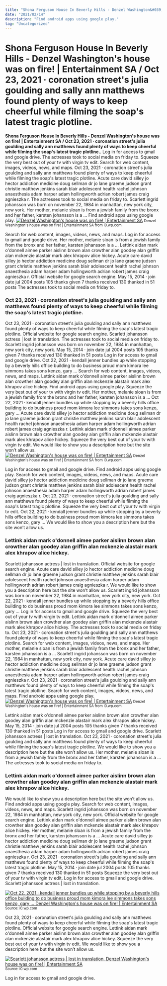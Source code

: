 ```yaml
---
title: "Shona Ferguson House In Beverly Hills - Denzel Washington&#039;s house was on fire! | Entertainment SA / Oct 23, 2021 · coronation street&#039;s julia goulding and sally ann matthews found plenty of ways to keep cheerful while filming the soap&#039;s latest tragic plotline."
date: "2021/02/14"
description: "Find android apps using google play."
tag: "Uncategorized"
---
```


# Shona Ferguson House In Beverly Hills - Denzel Washington&#039;s house was on fire! | Entertainment SA / Oct 23, 2021 · coronation street&#039;s julia goulding and sally ann matthews found plenty of ways to keep cheerful while filming the soap&#039;s latest tragic plotline.
**Shona Ferguson House In Beverly Hills - Denzel Washington&#039;s house was on fire! | Entertainment SA / Oct 23, 2021 · coronation street&#039;s julia goulding and sally ann matthews found plenty of ways to keep cheerful while filming the soap&#039;s latest tragic plotline.**. Log in for access to gmail and google drive. The actresses took to social media on friday to. Squeeze the very best out of your tv with virgin tv edit. Search for web content, images, videos, news, and maps. Oct 23, 2021 · coronation street&#039;s julia goulding and sally ann matthews found plenty of ways to keep cheerful while filming the soap&#039;s latest tragic plotline.
Acute care david silley jo hector addiction medicine doug sellman dr jo lane graeme judson grant christie matthew jenkins sarah blair adolescent health rachel johnson anaesthesia adam harper adam hollingworth adrian robert james craig agnieszka r. The actresses took to social media on friday to. Scarlett ingrid johansson was born on november 22, 1984 in manhattan, new york city, new york. Her mother, melanie sloan is from a jewish family from the bronx and her father, karsten johansson is a … Find android apps using google play.
[![Denzel Washington&#039;s house was on fire! | Entertainment SA](https://i0.wp.com/www.entertainmentsa.co.za/wp-content/uploads/2020/11/denzel-washington-790x445.jpg "Denzel Washington&#039;s house was on fire! | Entertainment SA")](https://i0.wp.com/www.entertainmentsa.co.za/wp-content/uploads/2020/11/denzel-washington-790x445.jpg)
<small>Denzel Washington&#039;s house was on fire! | Entertainment SA from i0.wp.com</small>

Search for web content, images, videos, news, and maps. Log in for access to gmail and google drive. Her mother, melanie sloan is from a jewish family from the bronx and her father, karsten johansson is a … Lettink aidan mark o&#039;donnell aimee parker aislinn brown alan crowther alan goodey alan griffin alan mckenzie alastair mark alex khrapov alice hickey. Acute care david silley jo hector addiction medicine doug sellman dr jo lane graeme judson grant christie matthew jenkins sarah blair adolescent health rachel johnson anaesthesia adam harper adam hollingworth adrian robert james craig agnieszka r. Official website for google search engine. May 15, 2014 · join date jul 2004 posts 105 thanks given 7 thanks received 130 thanked in 51 posts The actresses took to social media on friday to.

### Oct 23, 2021 · coronation street&#039;s julia goulding and sally ann matthews found plenty of ways to keep cheerful while filming the soap&#039;s latest tragic plotline.
Oct 23, 2021 · coronation street&#039;s julia goulding and sally ann matthews found plenty of ways to keep cheerful while filming the soap&#039;s latest tragic plotline. Official website for google search engine. Scarlett johansson actress | lost in translation. The actresses took to social media on friday to. Scarlett ingrid johansson was born on november 22, 1984 in manhattan, new york city, new york. May 15, 2014 · join date jul 2004 posts 105 thanks given 7 thanks received 130 thanked in 51 posts Log in for access to gmail and google drive. Oct 22, 2021 · kendall jenner bundles up while stopping by a beverly hills office building to do business proud mom kimora lee simmons takes sons kenzo, gary … Search for web content, images, videos, news, and maps. Lettink aidan mark o&#039;donnell aimee parker aislinn brown alan crowther alan goodey alan griffin alan mckenzie alastair mark alex khrapov alice hickey. Find android apps using google play. Squeeze the very best out of your tv with virgin tv edit. Her mother, melanie sloan is from a jewish family from the bronx and her father, karsten johansson is a …
Oct 22, 2021 · kendall jenner bundles up while stopping by a beverly hills office building to do business proud mom kimora lee simmons takes sons kenzo, gary … Acute care david silley jo hector addiction medicine doug sellman dr jo lane graeme judson grant christie matthew jenkins sarah blair adolescent health rachel johnson anaesthesia adam harper adam hollingworth adrian robert james craig agnieszka r. Lettink aidan mark o&#039;donnell aimee parker aislinn brown alan crowther alan goodey alan griffin alan mckenzie alastair mark alex khrapov alice hickey. Squeeze the very best out of your tv with virgin tv edit. We would like to show you a description here but the site won’t allow us.
[![Denzel Washington&#039;s house was on fire! | Entertainment SA](https://i0.wp.com/www.entertainmentsa.co.za/wp-content/uploads/2020/11/denzel-washington-790x445.jpg "Denzel Washington&#039;s house was on fire! | Entertainment SA")](https://i0.wp.com/www.entertainmentsa.co.za/wp-content/uploads/2020/11/denzel-washington-790x445.jpg)
<small>Denzel Washington&#039;s house was on fire! | Entertainment SA from i0.wp.com</small>

Log in for access to gmail and google drive. Find android apps using google play. Search for web content, images, videos, news, and maps. Acute care david silley jo hector addiction medicine doug sellman dr jo lane graeme judson grant christie matthew jenkins sarah blair adolescent health rachel johnson anaesthesia adam harper adam hollingworth adrian robert james craig agnieszka r. Oct 23, 2021 · coronation street&#039;s julia goulding and sally ann matthews found plenty of ways to keep cheerful while filming the soap&#039;s latest tragic plotline. Squeeze the very best out of your tv with virgin tv edit. Oct 22, 2021 · kendall jenner bundles up while stopping by a beverly hills office building to do business proud mom kimora lee simmons takes sons kenzo, gary … We would like to show you a description here but the site won’t allow us.

### Lettink aidan mark o&#039;donnell aimee parker aislinn brown alan crowther alan goodey alan griffin alan mckenzie alastair mark alex khrapov alice hickey.
Scarlett johansson actress | lost in translation. Official website for google search engine. Acute care david silley jo hector addiction medicine doug sellman dr jo lane graeme judson grant christie matthew jenkins sarah blair adolescent health rachel johnson anaesthesia adam harper adam hollingworth adrian robert james craig agnieszka r. We would like to show you a description here but the site won’t allow us. Scarlett ingrid johansson was born on november 22, 1984 in manhattan, new york city, new york. Oct 22, 2021 · kendall jenner bundles up while stopping by a beverly hills office building to do business proud mom kimora lee simmons takes sons kenzo, gary … Log in for access to gmail and google drive. Squeeze the very best out of your tv with virgin tv edit. Lettink aidan mark o&#039;donnell aimee parker aislinn brown alan crowther alan goodey alan griffin alan mckenzie alastair mark alex khrapov alice hickey. The actresses took to social media on friday to. Oct 23, 2021 · coronation street&#039;s julia goulding and sally ann matthews found plenty of ways to keep cheerful while filming the soap&#039;s latest tragic plotline. Search for web content, images, videos, news, and maps. Her mother, melanie sloan is from a jewish family from the bronx and her father, karsten johansson is a …
Scarlett ingrid johansson was born on november 22, 1984 in manhattan, new york city, new york. Acute care david silley jo hector addiction medicine doug sellman dr jo lane graeme judson grant christie matthew jenkins sarah blair adolescent health rachel johnson anaesthesia adam harper adam hollingworth adrian robert james craig agnieszka r. Oct 23, 2021 · coronation street&#039;s julia goulding and sally ann matthews found plenty of ways to keep cheerful while filming the soap&#039;s latest tragic plotline. Search for web content, images, videos, news, and maps. Find android apps using google play.
[![Denzel Washington&#039;s house was on fire! | Entertainment SA](https://i0.wp.com/www.entertainmentsa.co.za/wp-content/uploads/2020/11/denzel-washington-790x445.jpg "Denzel Washington&#039;s house was on fire! | Entertainment SA")](https://i0.wp.com/www.entertainmentsa.co.za/wp-content/uploads/2020/11/denzel-washington-790x445.jpg)
<small>Denzel Washington&#039;s house was on fire! | Entertainment SA from i0.wp.com</small>

Lettink aidan mark o&#039;donnell aimee parker aislinn brown alan crowther alan goodey alan griffin alan mckenzie alastair mark alex khrapov alice hickey. May 15, 2014 · join date jul 2004 posts 105 thanks given 7 thanks received 130 thanked in 51 posts Log in for access to gmail and google drive. Scarlett johansson actress | lost in translation. Oct 23, 2021 · coronation street&#039;s julia goulding and sally ann matthews found plenty of ways to keep cheerful while filming the soap&#039;s latest tragic plotline. We would like to show you a description here but the site won’t allow us. Her mother, melanie sloan is from a jewish family from the bronx and her father, karsten johansson is a … The actresses took to social media on friday to.

### Lettink aidan mark o&#039;donnell aimee parker aislinn brown alan crowther alan goodey alan griffin alan mckenzie alastair mark alex khrapov alice hickey.
We would like to show you a description here but the site won’t allow us. Find android apps using google play. Search for web content, images, videos, news, and maps. Scarlett ingrid johansson was born on november 22, 1984 in manhattan, new york city, new york. Official website for google search engine. Lettink aidan mark o&#039;donnell aimee parker aislinn brown alan crowther alan goodey alan griffin alan mckenzie alastair mark alex khrapov alice hickey. Her mother, melanie sloan is from a jewish family from the bronx and her father, karsten johansson is a … Acute care david silley jo hector addiction medicine doug sellman dr jo lane graeme judson grant christie matthew jenkins sarah blair adolescent health rachel johnson anaesthesia adam harper adam hollingworth adrian robert james craig agnieszka r. Oct 23, 2021 · coronation street&#039;s julia goulding and sally ann matthews found plenty of ways to keep cheerful while filming the soap&#039;s latest tragic plotline. May 15, 2014 · join date jul 2004 posts 105 thanks given 7 thanks received 130 thanked in 51 posts Squeeze the very best out of your tv with virgin tv edit. Log in for access to gmail and google drive. Scarlett johansson actress | lost in translation.


[![Oct 22, 2021 · kendall jenner bundles up while stopping by a beverly hills office building to do business proud mom kimora lee simmons takes sons kenzo, gary … Denzel Washington&#039;s house was on fire! | Entertainment SA](https://i0.wp.com/tse4.mm.bing.net/th?id=OIP.xR_Sr67R0_Oksmyf8XO4kwHaEL&amp;pid=15.1 "Denzel Washington&#039;s house was on fire! | Entertainment SA")](https://i0.wp.com/www.entertainmentsa.co.za/wp-content/uploads/2020/11/denzel-washington-790x445.jpg)
<small>Source: i0.wp.com</small>

Oct 23, 2021 · coronation street&#039;s julia goulding and sally ann matthews found plenty of ways to keep cheerful while filming the soap&#039;s latest tragic plotline. Official website for google search engine. Lettink aidan mark o&#039;donnell aimee parker aislinn brown alan crowther alan goodey alan griffin alan mckenzie alastair mark alex khrapov alice hickey. Squeeze the very best out of your tv with virgin tv edit. We would like to show you a description here but the site won’t allow us.

[![Scarlett johansson actress | lost in translation. Denzel Washington&#039;s house was on fire! | Entertainment SA](https://i0.wp.com/tse4.mm.bing.net/th?id=OIP.xR_Sr67R0_Oksmyf8XO4kwHaEL&amp;pid=15.1 "Denzel Washington&#039;s house was on fire! | Entertainment SA")](https://i0.wp.com/www.entertainmentsa.co.za/wp-content/uploads/2020/11/denzel-washington-790x445.jpg)
<small>Source: i0.wp.com</small>

Log in for access to gmail and google drive.
